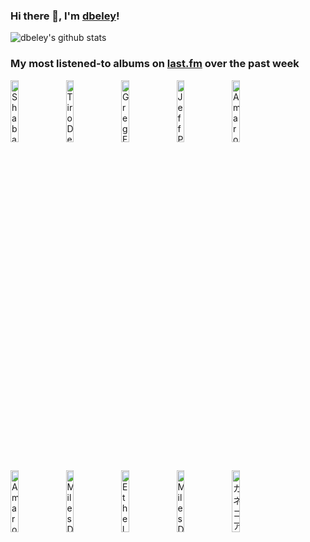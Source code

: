 ### Hi there 👋, I'm [dbeley](https://dbeley.ovh/en)!

![dbeley's github stats](https://github-readme-stats.vercel.app/api?username=dbeley)

### My most listened-to albums on [last.fm](https://www.last.fm/user/d_beley) over the past week

[<img src='https://lastfm.freetls.fastly.net/i/u/300x300/d2036866ac0fd8776d4dae09492bb005.jpg' width='16%' height='16%' alt='Shabaka Hutchings - Perceive its Beauty, Acknowledge its Grace'>](https://www.last.fm/music/shabaka%2bhutchings/perceive%2bits%2bbeauty%252c%2backnowledge%2bits%2bgrace)&nbsp;
[<img src='https://lastfm.freetls.fastly.net/i/u/300x300/104f7e8548df4e1eb1cbb1c7af15ab3c.jpg' width='16%' height='16%' alt='Tiro De Gracia - Ser Humano!!'>](https://www.last.fm/music/tiro%2bde%2bgracia/ser%2bhumano%2521%2521)&nbsp;
[<img src='https://lastfm.freetls.fastly.net/i/u/300x300/d57fde046f6675eca18162f59dc18997.jpg' width='16%' height='16%' alt='Greg Freeman - I Looked Out'>](https://www.last.fm/music/greg%2bfreeman/i%2blooked%2bout)&nbsp;
[<img src='https://lastfm.freetls.fastly.net/i/u/300x300/01938cf4ab2ba7817ae1a4ea8bd51603.jpg' width='16%' height='16%' alt='Jeff Parker - The New Breed'>](https://www.last.fm/music/jeff%2bparker/the%2bnew%2bbreed)&nbsp;
[<img src='https://lastfm.freetls.fastly.net/i/u/300x300/04bc2e130fde0c4072990fd84aebdad5.png' width='16%' height='16%' alt='Amaro Freitas - Sankofa'>](https://www.last.fm/music/amaro%2bfreitas/sankofa)&nbsp;
<br>
[<img src='https://lastfm.freetls.fastly.net/i/u/300x300/a9d213e67687e34bb930599cb9d77488.jpg' width='16%' height='16%' alt='Amaro Freitas - YY'>](https://www.last.fm/music/amaro%2bfreitas/y%2527y)&nbsp;
[<img src='https://lastfm.freetls.fastly.net/i/u/300x300/187c78197108fd595ad57da10778f910.jpg' width='16%' height='16%' alt='Miles Davis Quintet - Workin With The Miles Davis Quintet'>](https://www.last.fm/music/miles%2bdavis%2bquintet/workin%2527%2bwith%2bthe%2bmiles%2bdavis%2bquintet)&nbsp;
[<img src='https://lastfm.freetls.fastly.net/i/u/300x300/52feaba2e909684881d532bc3b912efc.jpg' width='16%' height='16%' alt='Ethel Cain - Preachers Daughter'>](https://www.last.fm/music/ethel%2bcain/preacher%2527s%2bdaughter)&nbsp;
[<img src='https://lastfm.freetls.fastly.net/i/u/300x300/4b076c9b7e06aaf8bee4666701b6e2d0.jpg' width='16%' height='16%' alt='Miles Davis - Milestones'>](https://www.last.fm/music/miles%2bdavis/milestones)&nbsp;
[<img src='https://lastfm.freetls.fastly.net/i/u/300x300/d62ddb58994e45243879a07ee57fdbf7.jpg' width='16%' height='16%' alt='カネコアヤノ - タオルケットは穏やかな'>](https://www.last.fm/music/%25e3%2582%25ab%25e3%2583%258d%25e3%2582%25b3%25e3%2582%25a2%25e3%2583%25a4%25e3%2583%258e/%25e3%2582%25bf%25e3%2582%25aa%25e3%2583%25ab%25e3%2582%25b1%25e3%2583%2583%25e3%2583%2588%25e3%2581%25af%25e7%25a9%258f%25e3%2582%2584%25e3%2581%258b%25e3%2581%25aa)&nbsp;
<br>
